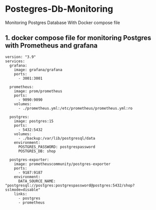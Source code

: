 # Postegres-Db-Monitoring
Monitoring Postgres Database With Docker compose file
## 1. docker compose file for monitoring Postgres with Prometheus and grafana 

```
version: "3.9"
services:
  grafana:
    image: grafana/grafana
    ports:
      - 3001:3001

  prometheus:
    image: prom/prometheus
    ports:
      - 9090:9090
    volumes:
      - ./prometheus.yml:/etc/prometheus/prometheus.yml:ro

  postgres:
    image: postgres:15
    ports:
      - 5432:5432
    volumes:
      - ./backup:/var/lib/postgresql/data
    environment:
      POSTGRES_PASSWORD: postgrespassword
      POSTGRES_DB: shop

  postgres-exporter:
    image: prometheuscommunity/postgres-exporter
    ports:
      - 9187:9187
    environment:
      DATA_SOURCE_NAME: "postgresql://postgres:postgrespassword@postgres:5432/shop?sslmode=disable"
    links:
      - postgres
      - prometheus
```

